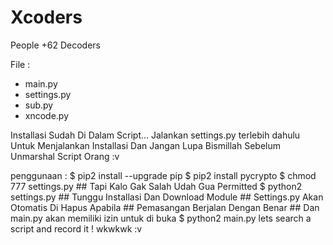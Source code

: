 # Xcoders
People +62 Decoders

File :
   * main.py
   * settings.py
   * sub.py
   * xncode.py

Installasi Sudah Di Dalam Script...
Jalankan settings.py terlebih dahulu Untuk
Menjalankan Installasi Dan Jangan Lupa
Bismillah Sebelum Unmarshal Script Orang :v

penggunaan :
    $ pip2 install --upgrade pip
    $ pip2 install pycrypto
    $ chmod 777 settings.py
    ## Tapi Kalo Gak Salah Udah Gua Permitted
    $ python2 settings.py
    ## Tunggu Installasi Dan Download Module
    ## Settings.py Akan Otomatis Di Hapus Apabila
    ## Pemasangan Berjalan Dengan Benar
    ## Dan main.py akan memiliki izin untuk di buka
    $ python2 main.py
    lets search a script and record it !
    wkwkwk :v
